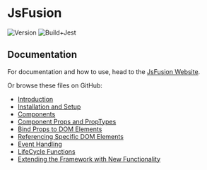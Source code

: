 # JsFusion

![Version](https://img.shields.io/badge/version-1.0.0--alpha.1-blue)
![Build+Jest](https://github.com/shadowc/jsfusion/actions/workflows/webpack-jest.yml/badge.svg)

## Documentation

For documentation and how to use, head to the
[JsFusion Website](https://jsfusion.org).

Or browse these files on GitHub:

- [Introduction](docs/00_Introduction.md)
- [Installation and Setup](docs/01_Installation_and_Setup.md)
- [Components](docs/02_Components.md)
- [Component Props and PropTypes](docs/03_Component_Props_and_PropTypes.md)
- [Bind Props to DOM Elements](docs/04_Bind_Props_to_DOM_Elements.md)
- [Referencing Specific DOM Elements](docs/05_Referencing_Specific_DOM_Elements.md)
- [Event Handling](docs/06_Event_Handling.md)
- [LifeCycle Functions](docs/07_LifeCycle_Functions.md)
- [Extending the Framework with New Functionality](docs/08_Extending_the_Framework_with_New_Functionality.md)
